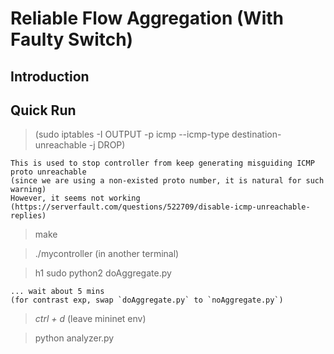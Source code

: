 # Reliable Flow Aggregation (With Faulty Switch)

## Introduction

## Quick Run

> (sudo iptables -I OUTPUT -p icmp --icmp-type destination-unreachable -j DROP)

    This is used to stop controller from keep generating misguiding ICMP proto unreachable
    (since we are using a non-existed proto number, it is natural for such warning)
    However, it seems not working (https://serverfault.com/questions/522709/disable-icmp-unreachable-replies)

> make

> ./mycontroller (in another terminal)

> h1 sudo python2 doAggregate.py

    ... wait about 5 mins
    (for contrast exp, swap `doAggregate.py` to `noAggregate.py`)

> *ctrl + d* (leave mininet env)

> python analyzer.py

